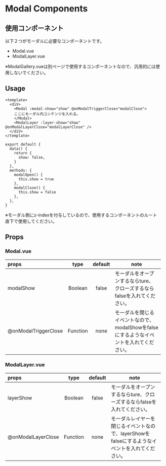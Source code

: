 # Modal Components

## 使用コンポーネント
以下２つがモーダルに必要なコンポーネントです。
- Modal.vue
- ModalLayer.vue

※ModalGallery.vueは別ページで使用するコンポーネントなので、汎用的には使用しないでください。

## Usage
```
<template>
  <diV>
    <Modal :modal-show="show" @onModalTriggerClose="modalClose">
    ここにモーダル内コンテンツを入れる。
    </Modal>
    <ModalLayer :layer-show="show" @onModalLayerClose="modalLayerClose" />
  </diV>
</template>

export default {
  data() {
    return {
      show: false,
    }
  },
  methods: {
    modalOpen() {
      this.show = true
    },
    modalClose() {
      this.show = false
    },
  },
}

```
※モーダル側にz-indexを付与しているので、使用するコンポーネントのルート直下で使用してください。

## Props
### Modal.vue
| props                | type     | default | note                                                                                   | 
| :------------------- | :------: | :-----: | -------------------------------------------------------------------------------------- | 
| modalShow            | Boolean  | false   | モーダルをオープンするならture、クローズするならfalseを入れてください。                                                                                        | 
| @onModalTriggerClose | Function | none    | モーダルを閉じるイベントなので、modalShowをfalseにするようなイベントを入れてください。 | 

### ModalLayer.vue
| props                | type     | default | note                                                                                   | 
| :------------------- | :------: | :-----: | -------------------------------------------------------------------------------------- | 
| layerShow            | Boolean  | false   |  モーダルをオープンするならture、クローズするならfalseを入れてください。                                                                                       | 
| @onModalLayerClose | Function | none    | モーダルレイヤーを閉じるイベントなので、layerShowをfalseにするようなイベントを入れてください。 | 

